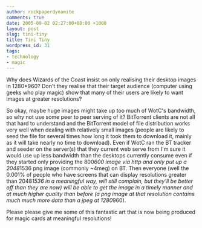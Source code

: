 ```yaml
---
author: rockpaperdynamite
comments: true
date: 2005-09-02 02:27:00+00:00 +1000
layout: post
slug: tini-tiny
title: Tini Tiny
wordpress_id: 31
tags:
- technology
- magic
---
```


Why does Wizards of the Coast insist on only realising their desktop images in 1280*960? Don't they realise that their target audience (computer using geeks who play magic) show that many of their users are likely to want images at greater resolutions?

So okay, maybe huge images might take up too much of WotC's bandwidth, so why not use some peer to peer serving of it? BitTorrent clients are not all that hard to understand and the BitTorrent model of file distribution works very well when dealing with relatively small images (people are likely to seed the file for several times how long it took them to download it, mainly as it will take nearly no time to download). Even if WotC ran the BT tracker and seeder on the server(s) that they current web serve from I'm sure it would use up less bandwidth than the desktops currently consume even if they started only providing the 800*600 image via http and only put up a 2048*1536 png image (commonly ~4meg) on BT. Then everyone (well the 0.001% of people who have screens that can display resolutions greater than 2048*1536 in a meaningful way, will still complain, but they'll be better off than they are now) will be able to get the image in a timely manner and at much higher quality than before (a png image at that resolution contains much much more data than a jpeg at 1280*960).

Please please give me some of this fantastic art that is now being produced for magic cards at meaningful resolutions!




